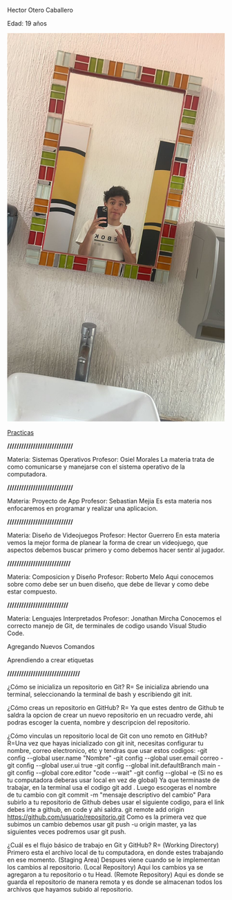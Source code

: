 Hector Otero Caballero 

Edad: 19 años

![Yo](YO.jpg)

[Practicas](Practica5.md)


**////////////////////////////**

Materia: Sistemas Operativos
Profesor: Osiel Morales
La materia trata de como comunicarse y manejarse con el sistema operativo de la computadora.

**////////////////////////////**

Materia: Proyecto de App
Profesor: Sebastian Mejia
Es esta materia nos enfocaremos en programar y realizar una aplicacion. 

**////////////////////////////**

Materia: Diseño de Videojuegos
Profesor: Hector Guerrero
En esta materia vemos la mejor forma de planear la forma de crear un videojuego, que aspectos debemos buscar primero y como debemos hacer sentir al jugador.

**///////////////////////////**

Materia: Composicion y Diseño
Profesor: Roberto Melo
Aqui conocemos sobre como debe ser un buen diseño, que debe de llevar y como debe estar compuesto.

**//////////////////////////**

Materia: Lenguajes Interpretados
Profesor: Jonathan Mircha
Conocemos el correcto manejo de Git, de terminales de codigo usando Visual Studio Code.


Agregando Nuevos Comandos 

Aprendiendo a crear etiquetas


**///////////////////////////////**

¿Cómo se inicializa un repositorio en Git?
R= Se inicializa abriendo una terminal, seleccionando la terminal de bash y escribiendo git init. 

¿Cómo creas un repositorio en GitHub?
R= Ya que estes dentro de Github te saldra la opcion de crear un nuevo repositorio en un recuadro verde, ahi podras escoger la cuenta, nombre y descripcion del repositorio. 

¿Cómo vinculas un repositorio local de Git con uno remoto en GitHub?
R=Una vez que hayas inicializado con git init, necesitas configurar tu nombre, correo electronico, etc y tendras que usar estos codigos:
-git config --global user.name "Nombre"
-git config --global user.email correo
-git config --global user.ui true
-git config --global init.defaultBranch main
-git config --global core.editor "code --wait"
-git config --global -e
(Si no es tu computadora deberas usar local en vez de global)
Ya que terminaste de trabajar, en la terminal usa el codigo git add .
Luego escogeras el nombre de tu cambio con git commit -m "mensaje descriptivo del cambio"
Para subirlo a tu repositorio de Github debes usar el siguiente codigo, para el link debes irte a github, en code y ahi saldra.
git remote add origin https://github.com/usuario/repositorio.git 
Como es la primera vez que subimos un cambio debemos usar git push -u origin master, ya las siguientes veces podremos usar git push. 

¿Cuál es el flujo básico de trabajo en Git y GitHub?
R= (Working Directory) Primero esta el archivo local de tu computadora, en donde estes trabajando en ese momento. 
(Staging Area) Despues viene cuando se le implementan los cambios al repositorio.
(Local Repository) Aqui los cambios ya se agregaron a tu repositorio o tu Head.
(Remote Repository) Aqui es donde se guarda el repositorio de manera remota y es donde se almacenan todos los archivos que hayamos subido al repositorio.   